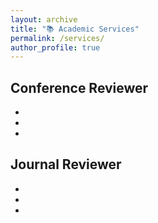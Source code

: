 ```yaml
---
layout: archive
title: "📚 Academic Services"
permalink: /services/
author_profile: true
---
```


## Conference Reviewer
<ul>
    <li></li>
    <li></li>
    <li></li>
</ul>


## Journal Reviewer
<ul>
    <li></li>
    <li></li>
    <li></li>
</ul>